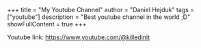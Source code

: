 +++
title = "My Youtube Channel"
author = "Daniel Hejduk"
tags = ["youtube"]
description = "Best youtube channel in the world ;D"
showFullContent = true
+++

Youtube link: https://www.youtube.com/@killedinit  
